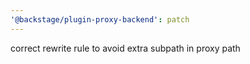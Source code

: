 ```yaml
---
'@backstage/plugin-proxy-backend': patch
---
```


correct rewrite rule to avoid extra subpath in proxy path
